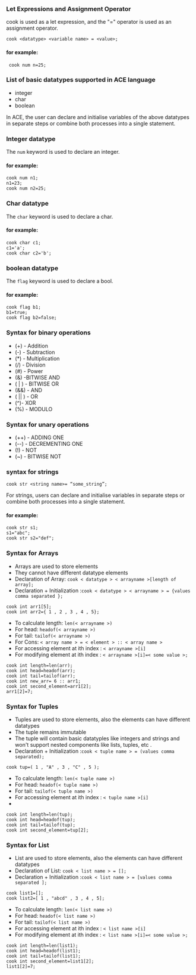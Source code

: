 ### Let Expressions and Assignment Operator  
cook is used as a let expression, and the "=" operator is used as an assignment operator.  

```cook <datatype> <variable name> = <value>;``` 
#### for example:  
``` shell
 cook num n=25;
```
### List of basic datatypes supported in ACE language  
* integer  
* char
* boolean

In ACE, the user can declare and initialise variables of the above datatypes in separate steps or combine both processes into a single statement.  

### Integer datatype  
The ```num``` keyword is used to declare an integer. 

#### for example:  
```shell
cook num n1;
n1=23;
cook num n2=25;
```
### Char datatype  
The ```char``` keyword is used to declare a char.   

#### for example:  
```shell
cook char c1;
c1='a';
cook char c2='b';
```

### boolean datatype  
The ```flag``` keyword is used to declare a bool. 

#### for example:  
```shell
cook flag b1;
b1=true;
cook flag b2=false;
```

### Syntax for binary operations   

* (+) - Addition
* (-) - Subtraction
* (*) - Multiplication
* (/) - Division
* (#) - Power
* (&) -BITWISE AND
* ( | ) - BITWISE OR
* (&&) - AND
* ( || ) -  OR
* (^)- XOR
* (%) - MODULO  

### Syntax for unary operations  
* (++) - ADDING ONE
* (--) -  DECREMENTING ONE
* (!) - NOT
* (~) - BITWISE NOT  

### syntax for strings 

```cook str <string name>= “some_string”;```

For strings, users can declare and initialise variables in separate steps or combine both processes into a single statement.  

#### for example:  
```shell
cook str s1;
s1="abc";
cook str s2="def";
```

### Syntax for Arrays 
* Arrays are used to store elements 
* They cannot have different datatype elements
* Declaration of Array:  ```cook < datatype > < arrayname >[length of array];```
* Declaration + Initialization :```cook < datatype > < arrayname > = {values comma separated };```  

```shell
cook int arr1[5];
cook int arr2={ 1 , 2 , 3 , 4 , 5};
```  
* To calculate length: ```len(< arrayname >)```
* For head: ```headof(< arrayname >)```  
* For tail: ```tailof(< arrayname >)```  
* For Cons: ```< array name > = < element > :: < array name >```  
* For accessing  element at ith index : ```< arrayname >[i]```
* For modifying element at ith index : ```< arrayname >[i]=< some value >;```  

```shell
cook int length=len(arr);
cook int head=headof(arr);
cook int tail=tailof(arr);
cook int new_arr= 6 :: arr1;
cook int second_element=arr1[2];
arr1[2]=7;
```


### Syntax for Tuples
* Tuples are used to store elements, also the elements can have different datatypes
* The tuple remains immutable
* The tuple will contain basic datatyples like integers and strings and won't support nested components like lists, tuples, etc .  
* Declaration + Initialization :```cook < tuple name > = (values comma separated);```  

```shell
cook tup=( 1 , "A" , 3 , "C" , 5 );
```  
* To calculate length: ```len(< tuple name >)```
* For head: ```headof(< tuple name >)```  
* For tail: ```tailof(< tuple name >)```   
* For accessing  element at ith index : ```< tuple name >[i]```
* 
```shell
cook int length=len(tup);
cook int head=headof(tup);
cook int tail=tailof(tup);
cook int second_element=tup[2];
```

### Syntax for List 
* List are used to store elements, also the elements can have different datatypes
* Declaration of List:  ```cook < list name > = [];```
* Declaration + Initialization :```cook < list name > = [values comma separated ];```  

```shell
cook list1=[];
cook list2=[ 1 , "abcd" , 3 , 4 , 5];
```  
* To calculate length: ```len(< list name >)```
* For head: ```headof(< list name >)```  
* For tail: ```tailof(< list name >)```  
* For accessing  element at ith index : ```< list name >[i]```
* For modifying element at ith index : ```< list name >[i]=< some value >;```  

```shell
cook int length=len(list1);
cook int head=headof(list1);
cook int tail=tailof(list1);
cook int second_element=list1[2];
list1[2]=7;
```





